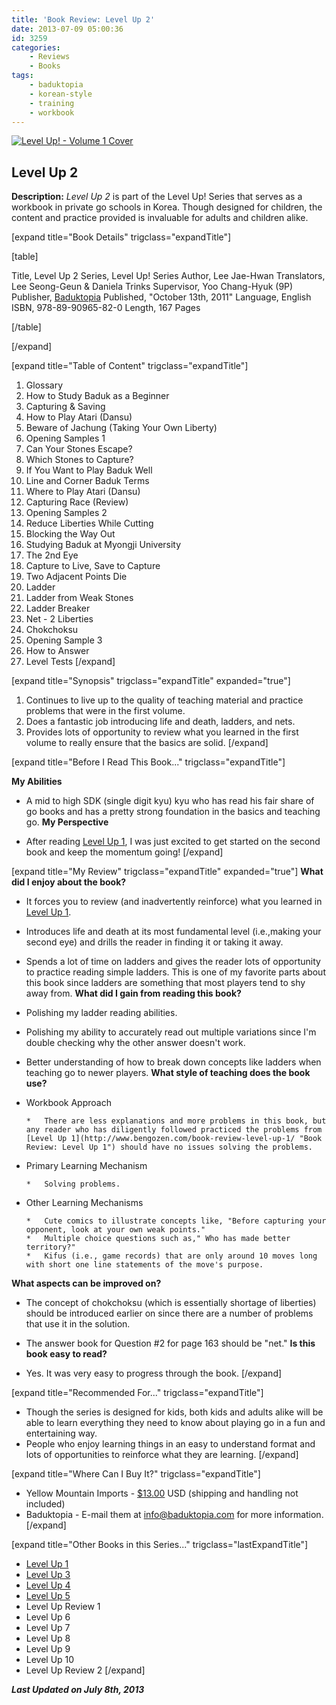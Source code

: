```yaml
---
title: 'Book Review: Level Up 2'
date: 2013-07-09 05:00:36
id: 3259
categories:
	- Reviews
	- Books
tags:
	- baduktopia
	- korean-style
	- training
	- workbook
---
```


[![Level Up! - Volume 1 Cover](http://www.bengozen.com/wp-content/uploads/2013/07/levelup2cover.jpg)](http://www.bengozen.com/wp-content/uploads/2013/07/levelup2cover.jpg)

## Level Up 2

**Description:** _Level Up 2_ is part of the Level Up! Series that serves as a workbook in private go schools in Korea. Though designed for children, the content and practice provided is invaluable for adults and children alike.

<!--more-->

[expand title="Book Details" trigclass="expandTitle"]

[table]

Title, Level Up 2
Series, Level Up! Series
Author, Lee Jae-Hwan
Translators, Lee Seong-Geun &amp; Daniela Trinks
Supervisor, Yoo Chang-Hyuk (9P)
Publisher, [Baduktopia](http://www.baduktopia.com)
Published, "October 13th, 2011"
Language, English
ISBN, 978-89-90965-82-0
Length, 167 Pages

[/table]

[/expand]

[expand title="Table of Content" trigclass="expandTitle"]

1.  Glossary
2.  How to Study Baduk as a Beginner
3.  Capturing &amp; Saving
4.  How to Play Atari (Dansu)
5.  Beware of Jachung (Taking Your Own Liberty)
6.  Opening Samples 1
7.  Can Your Stones Escape?
8.  Which Stones to Capture?
9.  If You Want to Play Baduk Well
10.  Line and Corner Baduk Terms
11.  Where to Play Atari (Dansu)
12.  Capturing Race (Review)
13.  Opening Samples 2
14.  Reduce Liberties While Cutting
15.  Blocking the Way Out
16.  Studying Baduk at Myongji University
17.  The 2nd Eye
18.  Capture to Live, Save to Capture
19.  Two Adjacent Points Die
20.  Ladder
21.  Ladder from Weak Stones
22.  Ladder Breaker
23.  Net - 2 Liberties
24.  Chokchoksu
25.  Opening Sample 3
26.  How to Answer
27.  Level Tests
[/expand]

[expand title="Synopsis" trigclass="expandTitle" expanded="true"]

1.  Continues to live up to the quality of teaching material and practice problems that were in the first volume.
2.  Does a fantastic job introducing life and death, ladders, and nets.
3.  Provides lots of opportunity to review what you learned in the first volume to really ensure that the basics are solid.
[/expand]

[expand title="Before I Read This Book..." trigclass="expandTitle"]

**My Abilities**

*   A mid to high SDK (single digit kyu) kyu who has read his fair share of go books and has a pretty strong foundation in the basics and teaching go.
**My Perspective**

*   After reading [Level Up 1](http://www.bengozen.com/book-review-level-up-1/ "Book Review: Level Up 1"), I was just excited to get started on the second book and keep the momentum going!
[/expand]

[expand title="My Review" trigclass="expandTitle" expanded="true"]
**What did I enjoy about the book?**

*   It forces you to review (and inadvertently reinforce) what you learned in [Level Up 1](http://www.bengozen.com/book-review-level-up-1/ "Book Review: Level Up 1").
*   Introduces life and death at its most fundamental level (i.e.,making your second eye) and drills the reader in finding it or taking it away.
*   Spends a lot of time on ladders and gives the reader lots of opportunity to practice reading simple ladders. This is one of my favorite parts about this book since ladders are something that most players tend to shy away from.
**What did I gain from reading this book?**

*   Polishing my ladder reading abilities.
*   Polishing my ability to accurately read out multiple variations since I'm double checking why the other answer doesn't work.
*   Better understanding of how to break down concepts like ladders when teaching go to newer players.
**What style of teaching does the book use?**

*   Workbook Approach

		*   There are less explanations and more problems in this book, but any reader who has diligently followed practiced the problems from [Level Up 1](http://www.bengozen.com/book-review-level-up-1/ "Book Review: Level Up 1") should have no issues solving the problems.

*   Primary Learning Mechanism

		*   Solving problems.

*   Other Learning Mechanisms

		*   Cute comics to illustrate concepts like, "Before capturing your opponent, look at your own weak points."
		*   Multiple choice questions such as," Who has made better territory?"
		*   Kifus (i.e., game records) that are only around 10 moves long with short one line statements of the move's purpose.
**What aspects can be improved on?**

*   The concept of chokchoksu (which is essentially shortage of liberties) should be introduced earlier on since there are a number of problems that use it in the solution.
*   The answer book for Question #2 for page 163 should be "net."
**Is this book easy to read?**

*   Yes. It was very easy to progress through the book.
[/expand]

[expand title="Recommended For..." trigclass="expandTitle"]

*   Though the series is designed for kids, both kids and adults alike will be able to learn everything they need to know about playing go in a fun and entertaining way.
*   People who enjoy learning things in an easy to understand format and lots of opportunities to reinforce what they are learning.
[/expand]

[expand title="Where Can I Buy It?" trigclass="expandTitle"]

*   Yellow Mountain Imports - [$13.00](http://www.ymimports.com/p-790-level-up-2-28-26-kyu.aspx "Level Up! - Volume 2 Yellow Mountain Imports Purchase Link") USD (shipping and handling not included)
*   Baduktopia - E-mail them at info@baduktopia.com for more information.
[/expand]

[expand title="Other Books in this Series..." trigclass="lastExpandTitle"]

*   [Level Up 1](http://www.bengozen.com/book-review-level-up-1/ "Book Review: Level Up 1")
*   [Level Up 3](http://www.bengozen.com/book-review-level-up-3/ "Book Review: Level Up 3")
*   [Level Up 4](http://www.bengozen.com/book-review-level-up-4/ "Book Review: Level Up 4")
*   [Level Up 5](http://www.bengozen.com/book-review-level-up-5/ "Book Review: Level Up 5")
*   Level Up Review 1
*   Level Up 6
*   Level Up 7
*   Level Up 8
*   Level Up 9
*   Level Up 10
*   Level Up Review 2
[/expand]

_**Last Updated on July 8th, 2013**_